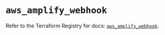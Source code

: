 # `aws_amplify_webhook`

Refer to the Terraform Registry for docs: [`aws_amplify_webhook`](https://registry.terraform.io/providers/hashicorp/aws/5.84.0/docs/resources/amplify_webhook).
